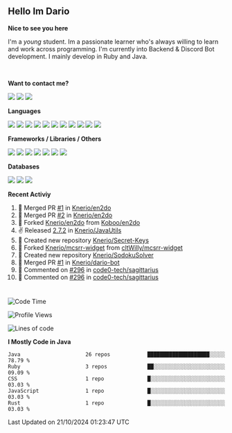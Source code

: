 <h2>Hello Im Dario</h2>

**Nice to see you here**

I'm a *young* student. Im a passionate learner who's always willing to learn and work across
programming. I'm currently into Backend & Discord Bot development. I mainly develop in Ruby and Java.

<br/>

**Want to contact me?**

<a href="https://github.com/knerio"><img src="https://img.shields.io/badge/-Github-blue?style=for-the-badge&logo=github&logoColor=white"/></a> <a href="https://discord.com/users/639416958923702292"><img src="https://img.shields.io/badge/-knerio-blue?style=for-the-badge&logo=discord&logoColor=white"/></a> <a href="https://twitch.tv/dopalos_"><img src="https://img.shields.io/badge/-twitch-blue?style=for-the-badge&logo=twitch&logoColor=white"/></a>

**Languages**

<img src="https://img.shields.io/badge/-HTML-blue?style=for-the-badge&logo=html5&logoColor=white"/> <img src="https://img.shields.io/badge/-CSS-blue?style=for-the-badge&logo=CSS3&logoColor=white"/> <img src="https://img.shields.io/badge/-Javascript-blue?style=for-the-badge&logo=javascript&logoColor=white"/> <img src="https://img.shields.io/badge/-Typescript-blue?style=for-the-badge&logo=TypeScript&logoColor=white"/> <img src="https://img.shields.io/badge/-Java-blue?style=for-the-badge&logo=java&logoColor=white"/> <img src="https://img.shields.io/badge/-Kotlin-blue?style=for-the-badge&logo=kotlin&logoColor=white"/> <img src="https://img.shields.io/badge/-SQL-blue?style=for-the-badge&logo=MYSQL&logoColor=white"/> <img src="https://img.shields.io/badge/-Markdown-blue?style=for-the-badge&logo=Markdown&logoColor=white"/> <img src="https://img.shields.io/badge/-JSON-blue?style=for-the-badge&logo=JSON&logoColor=white"/> <img src="https://img.shields.io/badge/-Git-blue?style=for-the-badge&logo=Git&logoColor=white"/> <img src="https://img.shields.io/badge/-Ruby-blue?style=for-the-badge&logo=Ruby&logoColor=white"/>
<br/>

 **Frameworks / Libraries / Others**

<img src="https://img.shields.io/badge/-Bootstrap-blue?style=for-the-badge&logo=Bootstrap&logoColor=white"/> <img src="https://img.shields.io/badge/-Node.JS-blue?style=for-the-badge&logo=node.js&logoColor=white"/> <img src="https://img.shields.io/badge/-React-blue?style=for-the-badge&logo=React&logoColor=white"/> <img src="https://img.shields.io/badge/-Express-blue?style=for-the-badge&logo=Express&logoColor=white"/> <img src="https://img.shields.io/badge/-Next.Js-blue?style=for-the-badge&logo=Next.Js&logoColor=white"/> <img src="https://img.shields.io/badge/-Ruby_On_Rails-blue?style=for-the-badge&logo=ruby-on-rails&logoColor=white"/> <img src="https://img.shields.io/badge/-JDA-blue?style=for-the-badge&logo=JDA&logoColor=white"/>

**Databases**

<img src="https://img.shields.io/badge/-MongoDB-blue?style=for-the-badge&logo=mongodb&logoColor=white"/> <img src="https://img.shields.io/badge/-MariaDB-blue?style=for-the-badge&logo=MariaDB&logoColor=white"/>
<img src="https://img.shields.io/badge/-PostgreSQL-blue?style=for-the-badge&logo=PostgreSQl&logoColor=white"/>

**Recent Activiy**

<!--RECENT_ACTIVITY:start-->
1. 🎉 Merged PR [#1](https://github.com/Knerio/en2do/pull/1) in [Knerio/en2do](https://github.com/Knerio/en2do)<br>
2. 🎉 Merged PR [#2](https://github.com/Knerio/en2do/pull/2) in [Knerio/en2do](https://github.com/Knerio/en2do)<br>
3. 🔱 Forked [Knerio/en2do](undefined) from [Koboo/en2do](https://github.com/Koboo/en2do)<br>
4. ✌️ Released [2.7.2](https://github.com/Knerio/JavaUtils/releases/tag/2.7.2) in [Knerio/JavaUtils](https://github.com/Knerio/JavaUtils)<br>
5. 📔 Created new repository [Knerio/Secret-Keys](https://github.com/Knerio/Secret-Keys)<br>
6. 🔱 Forked [Knerio/mcsrr-widget](undefined) from [cltWilly/mcsrr-widget](https://github.com/cltWilly/mcsrr-widget)<br>
7. 📔 Created new repository [Knerio/SodokuSolver](https://github.com/Knerio/SodokuSolver)<br>
8. 🎉 Merged PR [#1](https://github.com/Knerio/dario-bot/pull/1) in [Knerio/dario-bot](https://github.com/Knerio/dario-bot)<br>
9. 💬 Commented on [#296](https://github.com/code0-tech/sagittarius/pull/296#discussion_r1765661689) in [code0-tech/sagittarius](https://github.com/code0-tech/sagittarius)<br>
10. 💬 Commented on [#296](https://github.com/code0-tech/sagittarius/pull/296#discussion_r1765659967) in [code0-tech/sagittarius](https://github.com/code0-tech/sagittarius)<br>
<!--RECENT_ACTIVITY:end-->
 
#

<!--START_SECTION:waka-->
![Code Time](http://img.shields.io/badge/Code%20Time-581%20hrs%2026%20mins-blue)

![Profile Views](http://img.shields.io/badge/Profile%20Views-6-blue)

![Lines of code](https://img.shields.io/badge/From%20Hello%20World%20I%27ve%20Written-368.0%20thousand%20lines%20of%20code-blue)

**I Mostly Code in Java** 

```text
Java                     26 repos            ████████████████████░░░░░   78.79 % 
Ruby                     3 repos             ██░░░░░░░░░░░░░░░░░░░░░░░   09.09 % 
CSS                      1 repo              █░░░░░░░░░░░░░░░░░░░░░░░░   03.03 % 
JavaScript               1 repo              █░░░░░░░░░░░░░░░░░░░░░░░░   03.03 % 
Rust                     1 repo              █░░░░░░░░░░░░░░░░░░░░░░░░   03.03 % 
```




 Last Updated on 21/10/2024 01:23:47 UTC
<!--END_SECTION:waka-->

